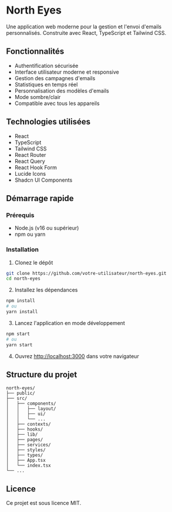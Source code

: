 # North Eyes

Une application web moderne pour la gestion et l'envoi d'emails personnalisés. Construite avec React, TypeScript et Tailwind CSS.

## Fonctionnalités

- Authentification sécurisée
- Interface utilisateur moderne et responsive
- Gestion des campagnes d'emails
- Statistiques en temps réel
- Personnalisation des modèles d'emails
- Mode sombre/clair
- Compatible avec tous les appareils

## Technologies utilisées

- React
- TypeScript
- Tailwind CSS
- React Router
- React Query
- React Hook Form
- Lucide Icons
- Shadcn UI Components

## Démarrage rapide

### Prérequis

- Node.js (v16 ou supérieur)
- npm ou yarn

### Installation

1. Clonez le dépôt
```bash
git clone https://github.com/votre-utilisateur/north-eyes.git
cd north-eyes
```

2. Installez les dépendances
```bash
npm install
# ou
yarn install
```

3. Lancez l'application en mode développement
```bash
npm start
# ou
yarn start
```

4. Ouvrez [http://localhost:3000](http://localhost:3000) dans votre navigateur

## Structure du projet

```
north-eyes/
├── public/
├── src/
│   ├── components/
│   │   ├── layout/
│   │   ├── ui/
│   │   └── ...
│   ├── contexts/
│   ├── hooks/
│   ├── lib/
│   ├── pages/
│   ├── services/
│   ├── styles/
│   ├── types/
│   ├── App.tsx
│   └── index.tsx
└── ...
```

## Licence

Ce projet est sous licence MIT.
